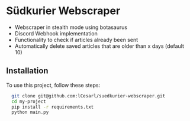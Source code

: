 # Südkurier Webscraper

- Webscraper in stealth mode using botasaurus
- Discord Webhook implementation
- Functionality to check if articles already been sent
- Automatically delete saved articles that are older than x days (default 10)
## Installation

To use this project, follow these steps:

```bash
  git clone git@github.com:lCesarl/suedkurier-webscraper.git
  cd my-project
  pip install -r requirements.txt
  python main.py
```
